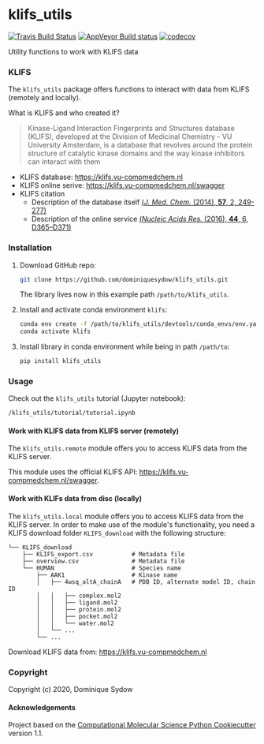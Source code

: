 klifs_utils
==============================
[//]: # (Badges)
[![Travis Build Status](https://travis-ci.com/REPLACE_WITH_OWNER_ACCOUNT/klifs_utils.svg?branch=master)](https://travis-ci.com/REPLACE_WITH_OWNER_ACCOUNT/klifs_utils)
[![AppVeyor Build status](https://ci.appveyor.com/api/projects/status/REPLACE_WITH_APPVEYOR_LINK/branch/master?svg=true)](https://ci.appveyor.com/project/REPLACE_WITH_OWNER_ACCOUNT/klifs_utils/branch/master)
[![codecov](https://codecov.io/gh/REPLACE_WITH_OWNER_ACCOUNT/klifs_utils/branch/master/graph/badge.svg)](https://codecov.io/gh/REPLACE_WITH_OWNER_ACCOUNT/klifs_utils/branch/master)

Utility functions to work with KLIFS data


### KLIFS

The `klifs_utils` package offers functions to interact with data from KLIFS (remotely and locally).

What is KLIFS and who created it?

> Kinase-Ligand Interaction Fingerprints and Structures database (KLIFS), developed at the Division of Medicinal Chemistry - VU University Amsterdam, is a database that revolves around the protein structure of catalytic kinase domains and the way kinase inhibitors can interact with them
* KLIFS database: https://klifs.vu-compmedchem.nl
* KLIFS online serive: https://klifs.vu-compmedchem.nl/swagger
* KLIFS citation
  * Description of the database itself [(*J. Med. Chem.* (2014), **57**, 2, 249-277)]()
  * Description of the online service [(*Nucleic Acids Res.* (2016), **44**, 6, D365–D371)]()



### Installation

1. Download GitHub repo:

    ```bash
    git clone https://github.com/dominiquesydow/klifs_utils.git
    ```
    
    The library lives now in this example path `/path/to/klifs_utils`.
    
2. Install and activate conda environment `klifs`:
    ```bash
    conda env create -f /path/to/klifs_utils/devtools/conda_envs/env.yaml
    conda activate klifs
    ```

3. Install library in conda environment while being in path `/path/to`:

    ```bash
    pip install klifs_utils
    ```


### Usage

Check out the `klifs_utils` tutorial (Jupyter notebook):

```bash
/klifs_utils/tutorial/tutorial.ipynb
```

#### Work with KLIFS data from KLIFS server (remotely)

The `klifs_utils.remote` module offers you to access KLIFS data from the KLIFS server.

This module uses the official KLIFS API: https://klifs.vu-compmedchem.nl/swagger.

#### Work with KLIFs data from disc (locally)

The `klifs_utils.local` module offers you to access KLIFS data from the KLIFS server. In order to make use of the
module's functionality, you need a KLIFS download folder `KLIFS_download` with the following structure:

```
└── KLIFS_download
    ├── KLIFS_export.csv           # Metadata file
    ├── overview.csv               # Metadata file
    └── HUMAN     	               # Species name  
        ├── AAK1                   # Kinase name
        │   ├── 4wsq_altA_chainA   # PDB ID, alternate model ID, chain ID
        │   │   ├── complex.mol2
        │   │   ├── ligand.mol2
        │   │   ├── protein.mol2
        │   │   ├── pocket.mol2
        │   │   └── water.mol2
        │   └── ...
        └── ...
```

Download KLIFS data from: https://klifs.vu-compmedchem.nl

### Copyright

Copyright (c) 2020, Dominique Sydow


#### Acknowledgements
 
Project based on the 
[Computational Molecular Science Python Cookiecutter](https://github.com/molssi/cookiecutter-cms) version 1.1.
